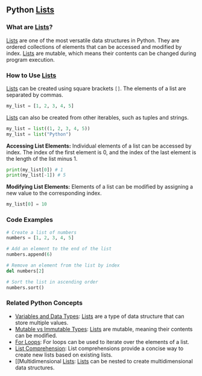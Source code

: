 ## Python [Lists](./../Lists/)

### What are [Lists](./../Lists/)?
 [Lists](./../Lists/) are one of the most versatile data structures in Python. They are ordered collections of elements that can be accessed and modified by index. [Lists](./../Lists/) are mutable, which means their contents can be changed during program execution.

### How to Use [Lists](./../Lists/)
 [Lists](./../Lists/) can be created using square brackets `[]`. The elements of a list are separated by commas.

```python
my_list = [1, 2, 3, 4, 5]
```

 [Lists](./../Lists/) can also be created from other iterables, such as tuples and strings.

```python
my_list = list((1, 2, 3, 4, 5))
my_list = list("Python")
```

**Accessing List Elements:**
Individual elements of a list can be accessed by index. The index of the first element is 0, and the index of the last element is the length of the list minus 1.

```python
print(my_list[0]) # 1
print(my_list[-1]) # 5
```

**Modifying List Elements:**
Elements of a list can be modified by assigning a new value to the corresponding index.

```python
my_list[0] = 10
```

### Code Examples
```python
# Create a list of numbers
numbers = [1, 2, 3, 4, 5]

# Add an element to the end of the list
numbers.append(6)

# Remove an element from the list by index
del numbers[2]

# Sort the list in ascending order
numbers.sort()
```

### Related Python Concepts
- [Variables and Data Types](./../Variables-and-Data-Types/): [Lists](./../Lists/) are a type of data structure that can store multiple values.
- [Mutable vs Immutable Types](./../Mutable-vs-Immutable-Types/): [Lists](./../Lists/) are mutable, meaning their contents can be modified.
- [For Loops](./../For-Loops/): For loops can be used to iterate over the elements of a list.
- [List Comprehension](./../List-Comprehension/): List comprehensions provide a concise way to create new lists based on existing lists.
- [[Multidimensional [Lists](./../Lists/): [Lists](./../Lists/) can be nested to create multidimensional data structures.